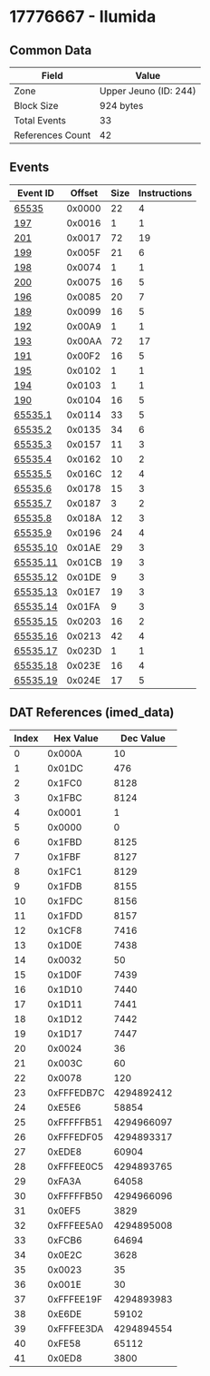 # 17776667 - Ilumida

## Common Data

| Field            | Value                 |
|------------------|-----------------------|
| Zone             | Upper Jeuno (ID: 244) |
| Block Size       | 924 bytes             |
| Total Events     | 33                    |
| References Count | 42                    |

## Events

| Event ID                  | Offset   |   Size |   Instructions |
|---------------------------|----------|--------|----------------|
| [65535](./65535.md)       | 0x0000   |     22 |              4 |
| [197](./197.md)           | 0x0016   |      1 |              1 |
| [201](./201.md)           | 0x0017   |     72 |             19 |
| [199](./199.md)           | 0x005F   |     21 |              6 |
| [198](./198.md)           | 0x0074   |      1 |              1 |
| [200](./200.md)           | 0x0075   |     16 |              5 |
| [196](./196.md)           | 0x0085   |     20 |              7 |
| [189](./189.md)           | 0x0099   |     16 |              5 |
| [192](./192.md)           | 0x00A9   |      1 |              1 |
| [193](./193.md)           | 0x00AA   |     72 |             17 |
| [191](./191.md)           | 0x00F2   |     16 |              5 |
| [195](./195.md)           | 0x0102   |      1 |              1 |
| [194](./194.md)           | 0x0103   |      1 |              1 |
| [190](./190.md)           | 0x0104   |     16 |              5 |
| [65535.1](./65535.1.md)   | 0x0114   |     33 |              5 |
| [65535.2](./65535.2.md)   | 0x0135   |     34 |              6 |
| [65535.3](./65535.3.md)   | 0x0157   |     11 |              3 |
| [65535.4](./65535.4.md)   | 0x0162   |     10 |              2 |
| [65535.5](./65535.5.md)   | 0x016C   |     12 |              4 |
| [65535.6](./65535.6.md)   | 0x0178   |     15 |              3 |
| [65535.7](./65535.7.md)   | 0x0187   |      3 |              2 |
| [65535.8](./65535.8.md)   | 0x018A   |     12 |              3 |
| [65535.9](./65535.9.md)   | 0x0196   |     24 |              4 |
| [65535.10](./65535.10.md) | 0x01AE   |     29 |              3 |
| [65535.11](./65535.11.md) | 0x01CB   |     19 |              3 |
| [65535.12](./65535.12.md) | 0x01DE   |      9 |              3 |
| [65535.13](./65535.13.md) | 0x01E7   |     19 |              3 |
| [65535.14](./65535.14.md) | 0x01FA   |      9 |              3 |
| [65535.15](./65535.15.md) | 0x0203   |     16 |              2 |
| [65535.16](./65535.16.md) | 0x0213   |     42 |              4 |
| [65535.17](./65535.17.md) | 0x023D   |      1 |              1 |
| [65535.18](./65535.18.md) | 0x023E   |     16 |              4 |
| [65535.19](./65535.19.md) | 0x024E   |     17 |              5 |

## DAT References (imed_data)

|   Index | Hex Value   |   Dec Value |
|---------|-------------|-------------|
|       0 | 0x000A      |          10 |
|       1 | 0x01DC      |         476 |
|       2 | 0x1FC0      |        8128 |
|       3 | 0x1FBC      |        8124 |
|       4 | 0x0001      |           1 |
|       5 | 0x0000      |           0 |
|       6 | 0x1FBD      |        8125 |
|       7 | 0x1FBF      |        8127 |
|       8 | 0x1FC1      |        8129 |
|       9 | 0x1FDB      |        8155 |
|      10 | 0x1FDC      |        8156 |
|      11 | 0x1FDD      |        8157 |
|      12 | 0x1CF8      |        7416 |
|      13 | 0x1D0E      |        7438 |
|      14 | 0x0032      |          50 |
|      15 | 0x1D0F      |        7439 |
|      16 | 0x1D10      |        7440 |
|      17 | 0x1D11      |        7441 |
|      18 | 0x1D12      |        7442 |
|      19 | 0x1D17      |        7447 |
|      20 | 0x0024      |          36 |
|      21 | 0x003C      |          60 |
|      22 | 0x0078      |         120 |
|      23 | 0xFFFEDB7C  |  4294892412 |
|      24 | 0xE5E6      |       58854 |
|      25 | 0xFFFFFB51  |  4294966097 |
|      26 | 0xFFFEDF05  |  4294893317 |
|      27 | 0xEDE8      |       60904 |
|      28 | 0xFFFEE0C5  |  4294893765 |
|      29 | 0xFA3A      |       64058 |
|      30 | 0xFFFFFB50  |  4294966096 |
|      31 | 0x0EF5      |        3829 |
|      32 | 0xFFFEE5A0  |  4294895008 |
|      33 | 0xFCB6      |       64694 |
|      34 | 0x0E2C      |        3628 |
|      35 | 0x0023      |          35 |
|      36 | 0x001E      |          30 |
|      37 | 0xFFFEE19F  |  4294893983 |
|      38 | 0xE6DE      |       59102 |
|      39 | 0xFFFEE3DA  |  4294894554 |
|      40 | 0xFE58      |       65112 |
|      41 | 0x0ED8      |        3800 |
